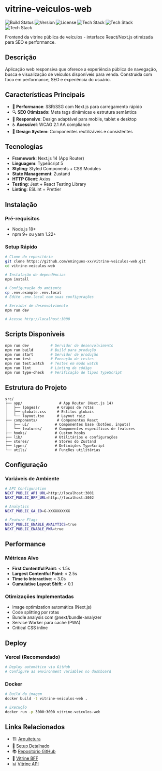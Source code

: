 # vitrine-veiculos-web

![Build Status](https://img.shields.io/github/actions/workflow/status/emingues-xx/vitrine-veiculos-web/ci.yml?branch=main)
![Version](https://img.shields.io/github/v/release/emingues-xx/vitrine-veiculos-web)
![License](https://img.shields.io/github/license/emingues-xx/vitrine-veiculos-web)
![Tech Stack](https://img.shields.io/badge/React-18-blue)
![Tech Stack](https://img.shields.io/badge/Next.js-14-black)
![Tech Stack](https://img.shields.io/badge/TypeScript-5-blue)

Frontend da vitrine pública de veículos - interface React/Next.js otimizada para SEO e performance.

## Descrição

Aplicação web responsiva que oferece a experiência pública de navegação, busca e visualização de veículos disponíveis para venda. Construída com foco em performance, SEO e experiência do usuário.

## Características Principais

- 🚀 **Performance**: SSR/SSG com Next.js para carregamento rápido
- 🔍 **SEO Otimizado**: Meta tags dinâmicas e estrutura semântica  
- 📱 **Responsivo**: Design adaptável para mobile, tablet e desktop
- ♿ **Acessível**: WCAG 2.1 AA compliance
- 🎨 **Design System**: Componentes reutilizáveis e consistentes

## Tecnologias

- **Framework**: Next.js 14 (App Router)
- **Linguagem**: TypeScript 5
- **Styling**: Styled Components + CSS Modules
- **State Management**: Zustand
- **HTTP Client**: Axios
- **Testing**: Jest + React Testing Library
- **Linting**: ESLint + Prettier

## Instalação

### Pré-requisitos
- Node.js 18+ 
- npm 9+ ou yarn 1.22+

### Setup Rápido
```bash
# Clone do repositório
git clone https://github.com/emingues-xx/vitrine-veiculos-web.git
cd vitrine-veiculos-web

# Instalação de dependências  
npm install

# Configuração do ambiente
cp .env.example .env.local
# Edite .env.local com suas configurações

# Servidor de desenvolvimento
npm run dev

# Acesse http://localhost:3000
```

## Scripts Disponíveis

```bash
npm run dev          # Servidor de desenvolvimento
npm run build        # Build para produção
npm run start        # Servidor de produção
npm run test         # Execução de testes
npm run test:watch   # Testes em modo watch
npm run lint         # Linting do código
npm run type-check   # Verificação de tipos TypeScript
```

## Estrutura do Projeto

```
src/
├── app/                 # App Router (Next.js 14)
│   ├── (pages)/        # Grupos de rotas
│   ├── globals.css     # Estilos globais
│   └── layout.tsx      # Layout raiz
├── components/         # Componentes React
│   ├── ui/            # Componentes base (botões, inputs)
│   └── features/      # Componentes específicos de features
├── hooks/             # Custom hooks
├── lib/               # Utilitários e configurações
├── stores/            # Stores do Zustand
├── types/             # Definições TypeScript
└── utils/             # Funções utilitárias
```

## Configuração

### Variáveis de Ambiente

```bash
# API Configuration
NEXT_PUBLIC_API_URL=http://localhost:3001
NEXT_PUBLIC_BFF_URL=http://localhost:3002

# Analytics
NEXT_PUBLIC_GA_ID=G-XXXXXXXXXX

# Feature Flags
NEXT_PUBLIC_ENABLE_ANALYTICS=true
NEXT_PUBLIC_ENABLE_PWA=true
```

## Performance

### Métricas Alvo
- **First Contentful Paint**: < 1.5s
- **Largest Contentful Paint**: < 2.5s  
- **Time to Interactive**: < 3.0s
- **Cumulative Layout Shift**: < 0.1

### Otimizações Implementadas
- Image optimization automática (Next.js)
- Code splitting por rotas
- Bundle analysis com @next/bundle-analyzer
- Service Worker para cache (PWA)
- Critical CSS inline

## Deploy

### Vercel (Recomendado)
```bash
# Deploy automático via GitHub
# Configure as environment variables no dashboard
```

### Docker
```bash
# Build da imagem
docker build -t vitrine-veiculos-web .

# Execução
docker run -p 3000:3000 vitrine-veiculos-web
```

## Links Relacionados

- 🏗️ [Arquitetura](architecture.md)
- 🔧 [Setup Detalhado](setup.md)
- 📚 [Repositório GitHub](https://github.com/emingues-xx/vitrine-veiculos-web)
- 🎯 [Vitrine BFF](../vitrine-veiculos-bff/index.md)
- 📊 [Vitrine API](../vitrine-veiculos-api/index.md)